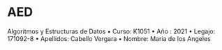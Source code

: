 # AED
 Algoritmos y Estructuras de Datos
• Curso: K1051
• Año : 2021
• Legajo: 171092-8
• Apellidos: Cabello Vergara
• Nombre: Maria de los Angeles
